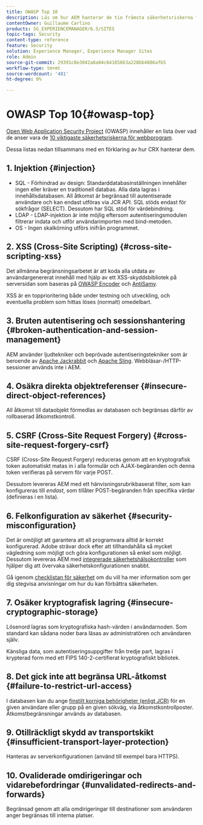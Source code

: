 ```yaml
---
title: OWASP Top 10
description: Läs om hur AEM hanterar de tio främsta säkerhetsriskerna för OWASP.
contentOwner: Guillaume Carlino
products: SG_EXPERIENCEMANAGER/6.5/SITES
topic-tags: Security
content-type: reference
feature: Security
solution: Experience Manager, Experience Manager Sites
role: Admin
source-git-commit: 29391c8e3042a8a04c64165663a228bb4886afb5
workflow-type: tm+mt
source-wordcount: '481'
ht-degree: 0%

---
```


# OWASP Top 10{#owasp-top}

[Open Web Application Security Project](https://owasp.org/) (OWASP) innehåller en lista över vad de anser vara de [10 viktigaste säkerhetsriskerna för webbprogram](https://owasp.org/www-project-top-ten/).

Dessa listas nedan tillsammans med en förklaring av hur CRX hanterar dem.

## 1. Injektion {#injection}

* SQL - Förhindrad av design: Standarddatabasinställningen innehåller ingen eller kräver en traditionell databas. Alla data lagras i innehållsdatabasen. All åtkomst är begränsad till autentiserade användare och kan endast utföras via JCR API. SQL stöds endast för sökfrågor (SELECT). Dessutom har SQL stöd för värdebindning.
* LDAP - LDAP-injektion är inte möjlig eftersom autentiseringsmodulen filtrerar indata och utför användarimporten med bind-metoden.
* OS - Ingen skalkörning utförs inifrån programmet.

## 2. XSS (Cross-Site Scripting) {#cross-site-scripting-xss}

Det allmänna begränsningsarbetet är att koda alla utdata av användargenererat innehåll med hjälp av ett XSS-skyddsbibliotek på serversidan som baseras på [OWASP Encoder](https://owasp.org/www-project-java-encoder/) och [AntiSamy](https://wiki.owasp.org/index.php/Category:OWASP_AntiSamy_Project).

XSS är en topprioritering både under testning och utveckling, och eventuella problem som hittas löses (normalt) omedelbart.

## 3. Bruten autentisering och sessionshantering {#broken-authentication-and-session-management}

AEM använder ljudtekniker och beprövade autentiseringstekniker som är beroende av [Apache Jackrabbit](https://jackrabbit.apache.org/jcr/index.html) och [Apache Sling](https://sling.apache.org/). Webbläsar-/HTTP-sessioner används inte i AEM.

## 4. Osäkra direkta objektreferenser {#insecure-direct-object-references}

All åtkomst till dataobjekt förmedlas av databasen och begränsas därför av rollbaserad åtkomstkontroll.

## 5. CSRF (Cross-Site Request Forgery) {#cross-site-request-forgery-csrf}

CSRF (Cross-Site Request Forgery) reduceras genom att en kryptografisk token automatiskt matas in i alla formulär och AJAX-begäranden och denna token verifieras på servern för varje POST.

Dessutom levereras AEM med ett hänvisningsrubrikbaserat filter, som kan konfigureras till *endast*, som tillåter POST-begäranden från specifika värdar (definieras i en lista).

## 6. Felkonfiguration av säkerhet {#security-misconfiguration}

Det är omöjligt att garantera att all programvara alltid är korrekt konfigurerad. Adobe strävar dock efter att tillhandahålla så mycket vägledning som möjligt och göra konfigurationen så enkel som möjligt. Dessutom levereras AEM med [integrerade säkerhetshälsokontroller](/help/sites-administering/operations-dashboard.md) som hjälper dig att övervaka säkerhetskonfigurationen snabbt.

Gå igenom [checklistan för säkerhet](/help/sites-administering/security-checklist.md) om du vill ha mer information som ger dig stegvisa anvisningar om hur du kan förbättra säkerheten.

## 7. Osäker kryptografisk lagring {#insecure-cryptographic-storage}

Lösenord lagras som kryptografiska hash-värden i användarnoden. Som standard kan sådana noder bara läsas av administratören och användaren själv.

Känsliga data, som autentiseringsuppgifter från tredje part, lagras i krypterad form med ett FIPS 140-2-certifierat kryptografiskt bibliotek.

## 8. Det gick inte att begränsa URL-åtkomst {#failure-to-restrict-url-access}

I databasen kan du ange [finstilt korniga behörigheter (enligt JCR)](https://developer.adobe.com/experience-manager/reference-materials/spec/jcr/2.0/16_Access_Control_Management.html) för en given användare eller grupp på en given sökväg, via åtkomstkontrollposter. Åtkomstbegränsningar används av databasen.

## 9. Otillräckligt skydd av transportskikt {#insufficient-transport-layer-protection}

Hanteras av serverkonfigurationen (använd till exempel bara HTTPS).

## 10. Ovaliderade omdirigeringar och vidarebefordringar {#unvalidated-redirects-and-forwards}

Begränsad genom att alla omdirigeringar till destinationer som användaren anger begränsas till interna platser.
